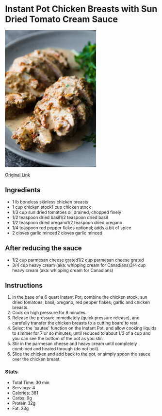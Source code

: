 # Instant Pot Chicken Breasts with Sun Dried Tomato Cream Sauce
<img src="pics/chicken-sundried.jpg" width="300" />

[Original Link](https://sweetpeasandsaffron.com/instant-pot-chicken-breasts-sun-dried-tomato-cream-sauce/)

## Ingredients
- 1 lb boneless skinless chicken breasts
- 1 cup chicken stock1 cup chicken stock
- 1/3 cup sun dried tomatoes oil drained, chopped finely
- 1/2 teaspoon dried basil1/2 teaspoon dried basil
- 1/2 teaspoon dried oregano1/2 teaspoon dried oregano
- 1/4 teaspoon red pepper flakes optional; adds a bit of spice
- 2 cloves garlic minced2 cloves garlic minced

## After reducing the sauce
- 1/2 cup parmesan cheese grated1/2 cup parmesan cheese grated
- 3/4 cup heavy cream (aka: whipping cream for Canadians)3/4 cup heavy cream (aka: whipping cream for Canadians)

## Instructions
1) In the base of a 6 quart Instant Pot, combine the chicken stock, sun dried tomatoes, basil, oregano, red pepper flakes, garlic and chicken breasts.
1) Cook on high pressure for 8 minutes. 
1) Release the pressure immediately (quick pressure release), and carefully transfer the chicken breasts to a cutting board to rest.
1) Select the 'sautee' function on the Instant Pot, and allow cooking liquids to simmer for 7 or so minutes, until reduced to about 1/3 of a cup and you can see the bottom of the pot as you stir.
1) Stir in the parmesan cheese and heavy cream until completely combined and heated through (do not boil).
1) Slice the chicken and add back to the pot, or simply spoon the sauce over the chicken breast.

### Stats
- Total Time: 30 min
- Servings: 4
- Calories: 381
- Carbs: 9g
- Protein 32g
- Fat: 23g
